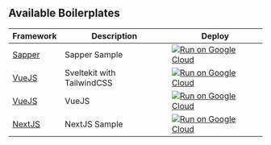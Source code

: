 Available Boilerplates
------------------

|Framework|Description|Deploy|
|---|---|---|
|[Sapper](boilerplate-sapper)|Sapper Sample|[![Run on Google Cloud](https://deploy.cloud.run/button.svg)](https://deploy.cloud.run/?git_repo=https://github.com/nabdtran/boilerplates-cloudrun.git&dir=boilerplate-sapper)|
|[VueJS](boilerplate-sveltekit)|Sveltekit with TailwindCSS|[![Run on Google Cloud](https://deploy.cloud.run/button.svg)](https://deploy.cloud.run/?git_repo=https://github.com/nabdtran/boilerplates-cloudrun.git&dir=boilerplate-sveltekit)|
|[VueJS](boilerplate-vuejs)|VueJS|[![Run on Google Cloud](https://deploy.cloud.run/button.svg)](https://deploy.cloud.run/?git_repo=https://github.com/nabdtran/boilerplates-cloudrun.git&dir=boilerplate-vuejs)|
|[NextJS](boilerplate-nextjs)|NextJS Sample|[![Run on Google Cloud](https://deploy.cloud.run/button.svg)](https://deploy.cloud.run/?git_repo=https://github.com/nabdtran/boilerplates-cloudrun.git&dir=boilerplate-NextJS)|

